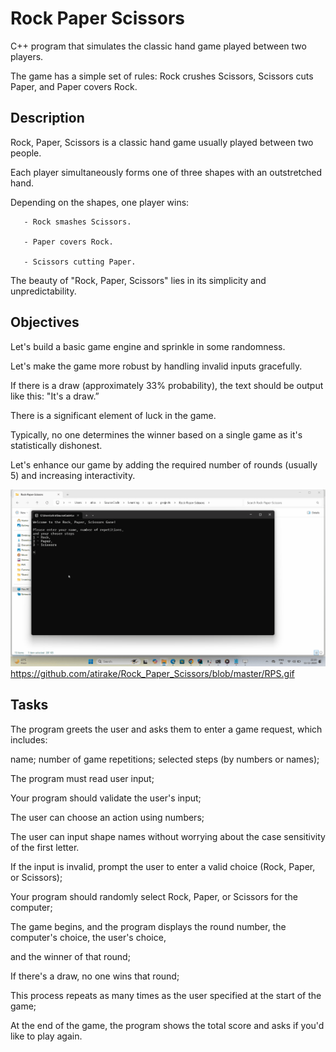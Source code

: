# **Rock Paper Scissors**
C++ program that simulates the classic hand game played between two players.

The game has a simple set of rules: Rock crushes Scissors, Scissors cuts Paper, and Paper covers Rock.


## **Description** 

Rock, Paper, Scissors is a classic hand game usually played between two people.
             
Each player simultaneously forms one of three shapes with an outstretched hand.

Depending on the shapes, one player wins:
             
       - Rock smashes Scissors.
       
       - Paper covers Rock.
       
       - Scissors cutting Paper.

The beauty of "Rock, Paper, Scissors" lies in its simplicity and unpredictability.


## **Objectives**

Let's build a basic game engine and sprinkle in some randomness.

Let's make the game more robust by handling invalid inputs gracefully.
            
If there is a draw (approximately 33% probability), the text should be output like this: "It's a draw.”

There is a significant element of luck in the game.
            
Typically, no one determines the winner based on a single game as it's statistically dishonest.
            
Let's enhance our game by adding the required number of rounds (usually 5) and increasing interactivity.


![](https://github.com/atirake/Rock_Paper_Scissors/blob/master/RPS.gif)
https://github.com/atirake/Rock_Paper_Scissors/blob/master/RPS.gif


## **Tasks** 

The program greets the user and asks them to enter a game request, which includes:
       
name; number of game repetitions; selected steps (by numbers or names);

The program must read user input;

Your program should validate the user's input;

The user can choose an action using numbers;

The user can input shape names without worrying about the case sensitivity of the first letter.

If the input is invalid, prompt the user to enter a valid choice (Rock, Paper, or Scissors);

Your program should randomly select Rock, Paper, or Scissors for the computer;

The game begins, and the program displays the round number, the computer's choice, the user's choice,

and the winner of that round;

If there's a draw, no one wins that round;

This process repeats as many times as the user specified at the start of the game;

At the end of the game, the program shows the total score and asks if you'd like to play again.
